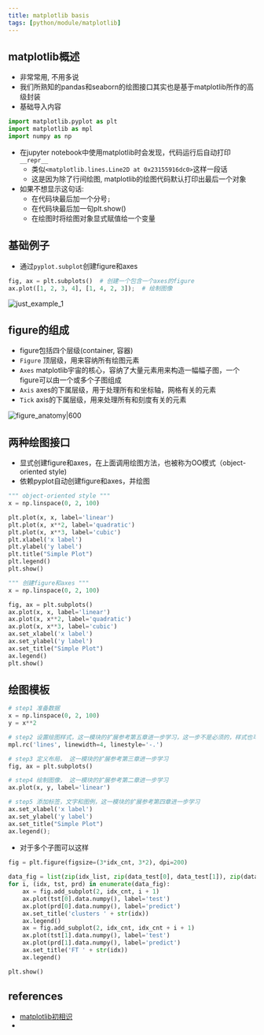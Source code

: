 ```yaml
---
title: matplotlib basis
tags: [python/module/matplotlib]
---
```




## matplotlib概述

- 非常常用, 不用多说
- 我们所熟知的pandas和seaborn的绘图接口其实也是基于matplotlib所作的高级封装
- 基础导入内容
```python
import matplotlib.pyplot as plt
import matplotlib as mpl
import numpy as np
```

- 在jupyter notebook中使用matplotlib时会发现，代码运行后自动打印`__repr__`
	- 类似`<matplotlib.lines.Line2D at 0x23155916dc0>`这样一段话
	- 这是因为除了行间绘图, matplotlib的绘图代码默认打印出最后一个对象
- 如果不想显示这句话:
	- 在代码块最后加一个分号`;`
	- 在代码块最后加一句plt.show()
	- 在绘图时将绘图对象显式赋值给一个变量


## 基础例子
- 通过`pyplot.subplot`创建figure和axes
```python
fig, ax = plt.subplots()  # 创建一个包含一个axes的figure
ax.plot([1, 2, 3, 4], [1, 4, 2, 3]);  # 绘制图像
```
![just_example_1](https://datawhalechina.github.io/fantastic-matplotlib/_images/index_2_0.png)


## figure的组成

- figure包括四个层级(container, 容器)
-   `Figure` 顶层级，用来容纳所有绘图元素
-   `Axes` matplotlib宇宙的核心，容纳了大量元素用来构造一幅幅子图，一个figure可以由一个或多个子图组成
-   `Axis` axes的下属层级，用于处理所有和坐标轴，网格有关的元素
-   `Tick` axis的下属层级，用来处理所有和刻度有关的元素

![figure_anatomy|600](https://matplotlib.org/_images/anatomy.png)


## 两种绘图接口

- 显式创建figure和axes，在上面调用绘图方法，也被称为OO模式（object-oriented style) 
- 依赖pyplot自动创建figure和axes，并绘图

```python
""" object-oriented style """
x = np.linspace(0, 2, 100)

plt.plot(x, x, label='linear') 
plt.plot(x, x**2, label='quadratic')  
plt.plot(x, x**3, label='cubic')
plt.xlabel('x label')
plt.ylabel('y label')
plt.title("Simple Plot")
plt.legend()
plt.show()
```



```python
""" 创建figure和axes """
x = np.linspace(0, 2, 100)

fig, ax = plt.subplots()  
ax.plot(x, x, label='linear')  
ax.plot(x, x**2, label='quadratic')  
ax.plot(x, x**3, label='cubic')  
ax.set_xlabel('x label') 
ax.set_ylabel('y label') 
ax.set_title("Simple Plot")  
ax.legend() 
plt.show()
```



## 绘图模板

```python
# step1 准备数据
x = np.linspace(0, 2, 100)
y = x**2

# step2 设置绘图样式，这一模块的扩展参考第五章进一步学习，这一步不是必须的，样式也可以在绘制图像是进行设置
mpl.rc('lines', linewidth=4, linestyle='-.')

# step3 定义布局， 这一模块的扩展参考第三章进一步学习
fig, ax = plt.subplots()  

# step4 绘制图像， 这一模块的扩展参考第二章进一步学习
ax.plot(x, y, label='linear')  

# step5 添加标签，文字和图例，这一模块的扩展参考第四章进一步学习
ax.set_xlabel('x label') 
ax.set_ylabel('y label') 
ax.set_title("Simple Plot")  
ax.legend();
```

- 对于多个子图可以这样
```python
fig = plt.figure(figsize=(3*idx_cnt, 3*2), dpi=200)
  
data_fig = list(zip(idx_list, zip(data_test[0], data_test[1]), zip(data_pred[0], data_pred[1])))
for i, (idx, tst, prd) in enumerate(data_fig):
    ax = fig.add_subplot(2, idx_cnt, i + 1)
    ax.plot(tst[0].data.numpy(), label='test')
    ax.plot(prd[0].data.numpy(), label='predict')
    ax.set_title('clusters ' + str(idx))
    ax.legend()
    ax = fig.add_subplot(2, idx_cnt, idx_cnt + i + 1)
    ax.plot(tst[1].data.numpy(), label='test')
    ax.plot(prd[1].data.numpy(), label='predict')
    ax.set_title('FT ' + str(idx))
    ax.legend()

plt.show()
```




## references

- [matplotlib初相识](https://datawhalechina.github.io/fantastic-matplotlib/%E7%AC%AC%E4%B8%80%E5%9B%9E%EF%BC%9AMatplotlib%E5%88%9D%E7%9B%B8%E8%AF%86/index.html#id4)
- 